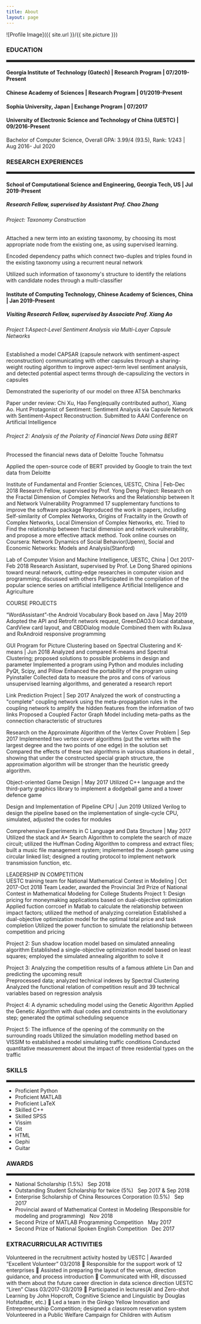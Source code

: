 ```yaml
---
title: About
layout: page
---
```

![Profile Image]({{ site.url }}/{{ site.picture }})

<h3>EDUCATION</h3>
<hr style="height:3px;border:none;border-top:3px ridge black;" />

<h4>Georgia Institute of Technology (Gatech) | Research Program | 07/2019-Present</h4>
<h4>Chinese Academy of Sciences | Research Program | 01/2019-Present</h4>
<h4>Sophia University, Japan | Exchange Program | 07/2017</h4>
<h4>University of Electronic Science and Technology of China (UESTC) | 09/2016-Present</h4>
<p>Bachelor of Computer Science, Overall GPA: 3.99/4 (93.5), Rank: 1/243 | Aug 2016- Jul 2020</p>


<h3>RESEARCH EXPERIENCES</h3>
<hr style="height:3px;border:none;border-top:3px ridge black;" />

<h4>School of Computational Science and Engineering, Georgia Tech, US | Jul 2019-Present</h4>
<h5>Research Fellow, supervised by Assistant Prof. Chao Zhang</h5>
<h6>Project: Taxonomy Construction </h6>

<p>Attached a new term into an existing taxonomy, by choosing its most appropriate node from the existing one, as using supervised learning.</p>
<p>Encoded dependency paths which connect two-duples and triples found in the existing taxonomy using a recurrent neural network</p>
<p>Utilized such information of taxonomy's structure to identify the relations with candidate nodes through a multi-classifier</p>

<h4>Institute of Computing Technology, Chinese Academy of Sciences, China | Jan 2019-Present</h4>
<h5>Visiting Research Fellow, supervised by Associate Prof. Xiang Ao</h5>
<h6>Project 1:Aspect-Level Sentiment Analysis via Multi-Layer Capsule Networks </h6>

<p>Established a model CAPSAR (capsule network with sentiment-aspect reconstruction) communicating with other capsules through a sharing-weight routing algorithm to improve aspect-term level sentiment analysis, and detected potential aspect terms through de-capsulizing the vectors in capsules</p>
<p>Demonstrated the superiority of our model on three ATSA benchmarks</p>
<p>Paper under review: Chi Xu, Hao Feng(equally contributed author), Xiang Ao. Hunt Protagonist of Sentiment: Sentiment Analysis via Capsule Network with Sentiment-Aspect Reconstruction. Submitted to AAAI Conference on Artificial Intelligence</p>

<h6>Project 2: Analysis of the Polarity of Financial News Data using BERT</h6>
<p>Processed the financial news data of Deloitte Touche Tohmatsu</p>
<p>Applied the open-source code of BERT provided by Google to train the text data from Deloitte</p>

Institute of Fundamental and Frontier Sciences, UESTC, China | Feb-Dec 2018
Research Fellow, supervised by Prof. Yong Deng 
Project: Research on the Fractal Dimension of Complex Networks and the Relationship between It and Network Vulnerability
Programmed 17 supplementary functions to improve the software package 
Reproduced the work in papers, including Self-similarity of Complex Networks, Origins of Fractality in the Growth of Complex Networks, Local Dimension of Complex Networks, etc.
Tried to Find the relationship between fractal dimension and network vulnerability, and propose a more effective attack method.
Took online courses on Coursera: Network Dynamics of Social Behavior(Upenn), Social and Economic Networks: Models and Analysis(Stanford) 

Lab of Computer Vision and Machine Intelligence, UESTC, China | Oct 2017-Feb 2018
Research Assistant, supervised by Prof. Le Dong
Shared opinions toward neural network, cutting-edge researches in computer vision and programming; discussed with others
Participated in the compilation of the popular science series on artificial intelligence Artificial Intelligence and Agriculture 


COURSE PROJECTS	


“WordAssistant”-the Android Vocabulary Book based on Java | May 2019
Adopted the API and Retrofit network request, GreenDAO3.0 local database, CardView card layout, and CBDDialog module
Combined them with RxJava and RxAndroid responsive programming

GUI Program for Picture Clustering based on Spectral Clustering and K-means | Jun 2018
Analyzed and compared K-means and Spectral Clustering; proposed solutions to possible problems in design and parameter 
Implemented a program using Python and modules including PyQt, Scipy, and Pillow
Enhanced the portability of the program using Pyinstaller
Collected data to measure the pros and cons of various unsupervised learning algorithms, and generated a research report

Link Prediction Project | Sep 2017
Analyzed the work of constructing a "complete" coupling network using the meta-propagation rules in the coupling network to amplify the hidden features from the information of two links
Proposed a Coupled Factor Graph Model including meta-paths as the connection characteristic of structures 

Research on the Approximate Algorithm of the Vertex Cover Problem | Sep 2017
Implemented two vertex cover algorithms (put the vertex with the largest degree and the two points of one edge) in the solution set
Compared the effects of these two algorithms in various situations in detail , showing that under the constructed special graph structure, the approximation algorithm will be stronger than the heuristic greedy algorithm.

Object-oriented Game Design | May 2017
Utilized C++ language and the third-party graphics library to implement a dodgeball game and a tower defence game

Design and Implementation of Pipeline CPU | Jun 2019
Utilized Verilog to design the pipeline based on the implementation of single-cycle CPU, simulated, adjusted the codes for modules

Comprehensive Experiments in C Language and Data Structure | May 2017
Utilized the stack and A* Search Algorithm to complete the search of maze circuit; utilized the Huffman Coding Algorithm to compress and extract files; built a music file management system; implemented the Joseph game using circular linked list; designed a routing protocol to implement network transmission function, etc.

LEADERSHIP IN COMPETITION 	
UESTC training team for National Mathematical Contest in Modeling | Oct 2017-Oct 2018
Team Leader, awarded the Provincial 3rd Prize of National Contest in Mathematical Modeling for College Students
Project 1: Design pricing for moneymaking applications based on dual-objective optimization
Applied fuction corrcoef in Matlab to calculate the relationship between impact factors; utilized the method of analyzing correlation
Established a dual-objective optimization model for the optimal total price and task completion 
Utilized the power function to simulate the relationship between competition and pricing 

Project 2: Sun shadow location model based on simulated annealing algorithm 
Established a single-objective optimization model based on least squares; employed the simulated annealing algorithm to solve it

Project 3: Analyzing the competition results of a famous athlete Lin Dan and predicting the upcoming result  
Preprocessed data; analyzed technical indexes by Spectral Clustering
Analyzed the functional relation of competition result and 39 technical variables based on regression analysis

Project 4: A dynamic scheduling model using the Genetic Algorithm
Applied the Genetic Algorithm with dual codes and constraints in the evolutionary step; generated the optimal scheduling sequence

Project 5: The influence of the opening of the community on the surrounding roads
Utilized the simulation modelling method based on VISSIM to established a model simulating traffic conditions
Conducted quantitative measurement about the impact of three residential types on the traffic 

<h3>SKILLS</h3>
<hr style="height:3px;border:none;border-top:3px ridge black;" />

<ul class="skill-list">
	<li>Proficient Python</li>
	<li>Proficient MATLAB</li>
	<li>Proficient LaTeX</li>
	<li>Skilled C++</li>
	<li>Skilled SPSS</li>
	<li>Vissim</li>
	<li>Git</li>
	<li>HTML</li>
	<li>Gephi</li>
	<li>Guitar</li>
</ul>

<h3>AWARDS</h3>
<hr style="height:3px;border:none;border-top:3px ridge black;" />

<ul>
	<li>National Scholarship (1.5%) &nbsp;   Sep 2018</li>
	<li>Outstanding Student Scholarship for twice (5%) &nbsp;   Sep 2017 & Sep 2018</li>
	<li>Enterprise Scholarship of China Resources Corporation (0.5%) &nbsp;   Sep 2017</li>
	<li>Provincial award of Mathematical Contest in Modeling (Responsible for modeling and programming) &nbsp;   Nov 2018</li>
	<li>Second Prize of MATLAB Programming Competition  &nbsp;  May 2017</li>
	<li>Second Prize of National Spoken English Competition  &nbsp;  Dec 2017</li>
</ul>

<h3>EXTRACURRICULAR ACTIVITIES</h3>
Volunteered in the recruitment activity hosted by UESTC | Awarded “Excellent Volunteer”   03/2018
	Responsible for the support work of 12 enterprises
	Assisted in preparing the layout of the venue, direction guidance, and process introduction
	Communicated with HR, discussed with them about the future career direction in data science direction
UESTC “Liren” Class                                                                          03/2017-03/2019
	Participated in lectures(AI and Zero-shot Learning by John Hopcroft, Cognitive Science and Linguistic by Douglas Hofstadter, etc.) 
	Led a team in the Ginkgo Yellow Innovation and Entrepreneurship Competition; designed a classroom reservation system
Volunteered in a Public Welfare Campaign for Children with Autism  
